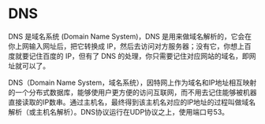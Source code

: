 # DNS

DNS 是域名系统 (Domain Name System)，DNS 是用来做域名解析的，它会在你上网输入网址后，把它转换成 IP，然后去访问对方服务器；没有它，你想上百度就要记住百度的 IP，但有了 DNS 的处理，你只需要记住对应网站的域名，即网址就可以了。

DNS（Domain Name System，域名系统），因特网上作为域名和IP地址相互映射的一个分布式数据库，能够使用户更方便的访问互联网，而不用去记住能够被机器直接读取的IP数串。通过主机名，最终得到该主机名对应的IP地址的过程叫做域名解析（或主机名解析）。DNS协议运行在UDP协议之上，使用端口号53。